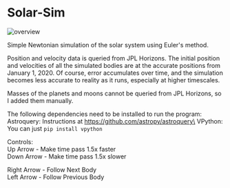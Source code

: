 # Solar-Sim

![overview](https://user-images.githubusercontent.com/73968949/146631939-b9c9aebc-1b62-4b26-b603-0a33e2753a76.png)

Simple Newtonian simulation of the solar system using Euler's method. 

Position and velocity data is queried from JPL Horizons. The initial position and velocities of all the simulated bodies are at the accurate positions from January 1, 2020. Of course, error accumulates over time, and the simulation becomes less accurate to reality as it runs, especially at higher timescales.

Masses of the planets and moons cannot be queried from JPL Horizons, so I added them manually.

The following dependencies need to be installed to run the program:\
Astroquery: Instructions at https://github.com/astropy/astroquery\
VPython: You can just `pip install vpython`

Controls:\
Up Arrow - Make time pass 1.5x faster\
Down Arrow - Make time pass 1.5x slower

Right Arrow - Follow Next Body\
Left Arrow - Follow Previous Body
